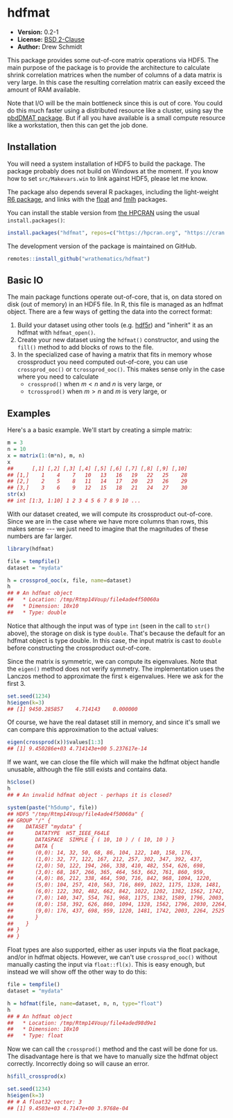 # hdfmat

* **Version:** 0.2-1
* **License:** [BSD 2-Clause](https://opensource.org/licenses/BSD-2-Clause)
* **Author:** Drew Schmidt


This package provides some out-of-core matrix operations via HDF5. The main purpose of the package is to provide the architecture to calculate shrink correlation matrices when the number of columns of a data matrix is very large. In this case the resulting correlation matrix can easily exceed the amount of RAM available.

Note that I/O will be the main bottleneck since this is out of core. You could do this much faster using a distributed resource like a cluster, using say the [pbdDMAT package](https://github.com/RBigData/pbdDMAT). But if all you have available is a small compute resource like a workstation, then this can get the job done.



## Installation

You will need a system installation of HDF5 to build the package. The package probably does not build on Windows at the moment. If you know how to set `src/Makevars.win` to link against HDF5, please let me know.

The package also depends several R packages, including the light-weight [R6 package](https://cran.r-project.org/package=R6), and links with the [float](https://cran.r-project.org/package=float) and [fmlh](https://hpcran.org/packages/fmlh/index.html) packages.

You can install the stable version from [the HPCRAN](https://hpcran.org) using the usual `install.packages()`:

```r
install.packages("hdfmat", repos=c("https://hpcran.org", "https://cran.rstudio.com"))
```

The development version of the package is maintained on GitHub.

```r
remotes::install_github("wrathematics/hdfmat")
```



## Basic IO

The main package functions operate out-of-core, that is, on data stored on disk (out of memory) in an HDF5 file. In R, this file is managed as an hdfmat object. There are a few ways of getting the data into the correct format:

1. Build your dataset using other tools (e.g. [hdf5r](https://cran.r-project.org/package=hdf5r)) and "inherit" it as an hdfmat with `hdfmat_open()`.
2. Create your new dataset using the `hdfmat()` constructor, and using the `fill()` method to add blocks of rows to the file.
3. In the specialized case of having a matrix that fits in memory whose crossproduct you need computed out-of-core, you can use `crossprod_ooc()` or `tcrossprod_ooc()`. This makes sense only in the case where you need to calculate
    * `crossprod()` when $m < n$ and $n$ is very large, or
    * `tcrossprod()` when $m > n$ and $m$ is very large, or



## Examples

Here's a a basic example. We'll start by creating a simple matrix:

```r
m = 3
n = 10
x = matrix(1:(m*n), m, n)
x
##      [,1] [,2] [,3] [,4] [,5] [,6] [,7] [,8] [,9] [,10]
## [1,]    1    4    7   10   13   16   19   22   25    28
## [2,]    2    5    8   11   14   17   20   23   26    29
## [3,]    3    6    9   12   15   18   21   24   27    30
str(x)
## int [1:3, 1:10] 1 2 3 4 5 6 7 8 9 10 ...
```

With our dataset created, we will compute its crossproduct out-of-core. Since we are in the case where we have more columns than rows, this makes sense --- we just need to imagine that the magnitudes of these numbers are far larger.

```r
library(hdfmat)

file = tempfile()
dataset = "mydata"

h = crossprod_ooc(x, file, name=dataset)
h
## # An hdfmat object
##   * Location: /tmp/Rtmp14Voup/file4ade4f50060a
##   * Dimension: 10x10
##   * Type: double
```

Notice that although the input was of type `int` (seen in the call to `str()` above), the storage on disk is type `double`. That's because the default for an hdfmat object is type double. In this case, the input matrix is cast to `double` before constructing the crossproduct out-of-core.

Since the matrix is symmetric, we can compute its eigenvalues. Note that the `eigen()` method does not verify symmetry. The implementation uses the Lanczos method to approximate the first `k` eigenvalues. Here we ask for the first 3.

```r
set.seed(1234)
h$eigen(k=3)
## [1] 9450.285857    4.714143    0.000000
```

Of course, we have the real dataset still in memory, and since it's small we can compare this approximation to the actual values:

```r
eigen(crossprod(x))$values[1:3]
## [1] 9.450286e+03 4.714143e+00 5.237617e-14
```

If we want, we can close the file which will make the hdfmat object handle unusable, although the file still exists and contains data.

```r
h$close()
h
## # An invalid hdfmat object - perhaps it is closed?

system(paste("h5dump", file))
## HDF5 "/tmp/Rtmp14Voup/file4ade4f50060a" {
## GROUP "/" {
##    DATASET "mydata" {
##       DATATYPE  H5T_IEEE_F64LE
##       DATASPACE  SIMPLE { ( 10, 10 ) / ( 10, 10 ) }
##       DATA {
##       (0,0): 14, 32, 50, 68, 86, 104, 122, 140, 158, 176,
##       (1,0): 32, 77, 122, 167, 212, 257, 302, 347, 392, 437,
##       (2,0): 50, 122, 194, 266, 338, 410, 482, 554, 626, 698,
##       (3,0): 68, 167, 266, 365, 464, 563, 662, 761, 860, 959,
##       (4,0): 86, 212, 338, 464, 590, 716, 842, 968, 1094, 1220,
##       (5,0): 104, 257, 410, 563, 716, 869, 1022, 1175, 1328, 1481,
##       (6,0): 122, 302, 482, 662, 842, 1022, 1202, 1382, 1562, 1742,
##       (7,0): 140, 347, 554, 761, 968, 1175, 1382, 1589, 1796, 2003,
##       (8,0): 158, 392, 626, 860, 1094, 1328, 1562, 1796, 2030, 2264,
##       (9,0): 176, 437, 698, 959, 1220, 1481, 1742, 2003, 2264, 2525
##       }
##    }
## }
## }
```

Float types are also supported, either as user inputs via the float package, and/or in hdfmat objects. However, we can't use `crossprod_ooc()` without manually casting the input via `float::fl(x)`. This is easy enough, but instead we will show off the other way to do this:

```r
file = tempfile()
dataset = "mydata"

h = hdfmat(file, name=dataset, n, n, type="float")
h
## # An hdfmat object
##   * Location: /tmp/Rtmp14Voup/file4aded98d9e1
##   * Dimension: 10x10
##   * Type: float
```

Now we can call the `crossprod()` method and the cast will be done for us. The disadvantage here is that we have to manually size the hdfmat object correctly. Incorrectly doing so will cause an error.

```r
h$fill_crossprod(x)

set.seed(1234)
h$eigen(k=3)
## # A float32 vector: 3
## [1] 9.4503e+03 4.7147e+00 3.9768e-04
```
